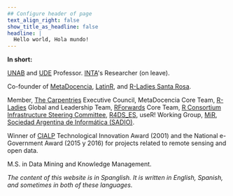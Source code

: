 ```yaml
---
## Configure header of page
text_align_right: false
show_title_as_headline: false
headline: |
  Hello world, Hola mundo! 
---
```


<!-- this is a subheadline -->
__In short:__ 

[UNAB](https://www.unab.edu.ar/) and [UDE](https://www.fca-ude.edu.uy/) Professor. [INTA](https://www.argentina.gob.ar/inta)'s Researcher (on leave).

Co-founder of [MetaDocencia](https://www.metadocencia.org/), [LatinR](https://latin-r.com/), and [R-Ladies Santa Rosa](https://www.meetup.com/es/rladies-santa-rosa/).

Member, [The Carpentries](https://carpentries.org/) Executive Council, MetaDocencia Core Team, [R-Ladies](https://rladies.org/) Global and Leadership Team, [RForwards](https://forwards.github.io/) Core Team, [R Consortium Infrastructure Steering Committee](https://www.r-consortium.org/about/governance), [R4DS_ES](https://github.com/cienciadedatos), useR! Working Group, [MiR](https://mircommunity.com), [Sociedad Argentina de Informática (SADIO)](https://www.sadio.org.ar/).

Winner of [CIALP](http://cialp.com.ar/) Technological Innovation Award (2001) and the National e-Government Award (2015 y 2016) for projects related to remote sensing and open data.  

M.S. in Data Mining and Knowledge Management.

_The content of this website is in Spanglish. It is written in English, Spanish, and sometimes in both of these languages._

